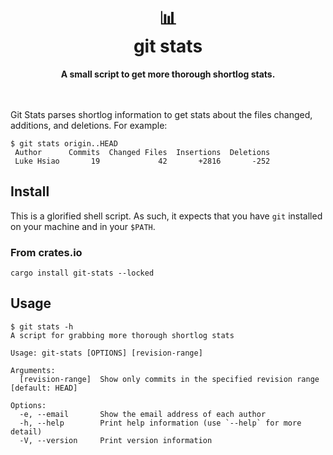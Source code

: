 <h1 align="center">
    📊<br>
    git stats
</h1>

<div align="center">
    <strong>A small script to get more thorough shortlog stats.</strong>
</div>
<br>
<br>

Git Stats parses shortlog information to get stats about the files changed, additions, and
deletions. For example:

    $ git stats origin..HEAD
     Author      Commits  Changed Files  Insertions  Deletions
     Luke Hsiao       19             42       +2816       -252


## Install

This is a glorified shell script. As such, it expects that you have `git` installed on your machine
and in your `$PATH`.

### From crates.io

```
cargo install git-stats --locked
```

## Usage

```
$ git stats -h
A script for grabbing more thorough shortlog stats

Usage: git-stats [OPTIONS] [revision-range]

Arguments:
  [revision-range]  Show only commits in the specified revision range [default: HEAD]

Options:
  -e, --email       Show the email address of each author
  -h, --help        Print help information (use `--help` for more detail)
  -V, --version     Print version information
```
